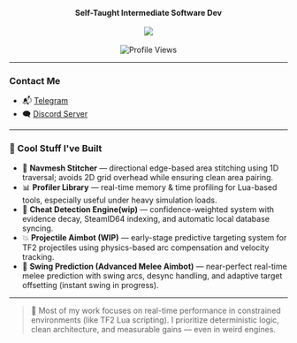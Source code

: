 <p align="center">
  <b>Self-Taught Intermediate Software Dev</b><br><br>
  <img src="https://github-readme-stats.vercel.app/api?username=titaniummachine1&theme=radical"><br><br>
  <img src="https://komarev.com/ghpvc/?username=titaniummachine1&style=flat-square" alt="Profile Views">
</p>

---

### Contact Me
- 📬 [Telegram](https://t.me/TerminatorMachine)  
- 🗨️ [Discord Server](https://discord.gg/2hdmJHe7)

---

### 🧠 Cool Stuff I've Built
- 🚀 **Navmesh Stitcher** — directional edge-based area stitching using 1D traversal; avoids 2D grid overhead while ensuring clean area pairing.
- 📊 **Profiler Library** — real-time memory & time profiling for Lua-based tools, especially useful under heavy simulation loads.
- 🎯 **Cheat Detection Engine(wip)** — confidence-weighted system with evidence decay, SteamID64 indexing, and automatic local database syncing.
- 💥 **Projectile Aimbot (WIP)** — early-stage predictive targeting system for TF2 projectiles using physics-based arc compensation and velocity tracking.
- 🥊 **Swing Prediction (Advanced Melee Aimbot)** — near-perfect real-time melee prediction with swing arcs, desync handling, and adaptive target offsetting (instant swing in progress).

---

> 🧪 Most of my work focuses on real-time performance in constrained environments (like TF2 Lua scripting). I prioritize deterministic logic, clean architecture, and measurable gains — even in weird engines.